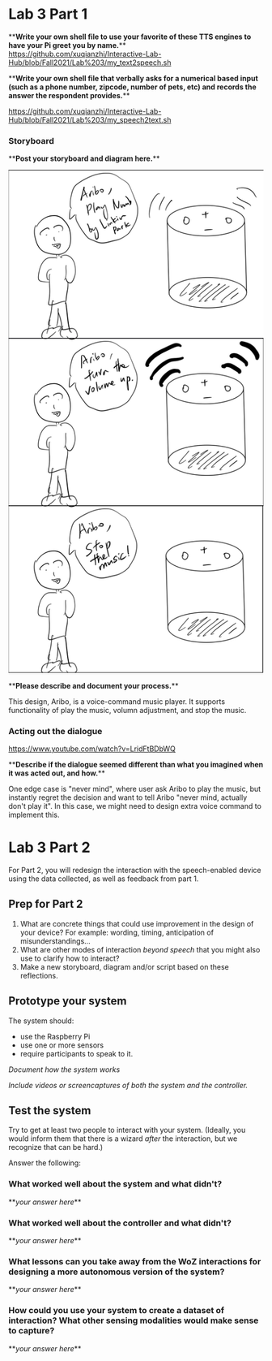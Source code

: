 
# Lab 3 Part 1

\*\***Write your own shell file to use your favorite of these TTS engines to have your Pi greet you by name.**\*\*
https://github.com/xuqianzhi/Interactive-Lab-Hub/blob/Fall2021/Lab%203/my_text2speech.sh

\*\***Write your own shell file that verbally asks for a numerical based input (such as a phone number, zipcode, number of pets, etc) and records the answer the respondent provides.**\*\*

https://github.com/xuqianzhi/Interactive-Lab-Hub/blob/Fall2021/Lab%203/my_speech2text.sh

### Storyboard

\*\***Post your storyboard and diagram here.**\*\*

![alt text](https://github.com/xuqianzhi/Interactive-Lab-Hub/blob/Fall2021/Lab%203/sketch_part1.jpg)

\*\***Please describe and document your process.**\*\*

This design, Aribo, is a voice-command music player. It supports functionality of play the music, volumn adjustment, and stop the music.

### Acting out the dialogue

https://www.youtube.com/watch?v=LridFtBDbWQ

\*\***Describe if the dialogue seemed different than what you imagined when it was acted out, and how.**\*\*

One edge case is "never mind", where user ask Aribo to play the music, but instantly regret the decision and want to tell Aribo "never mind, actually don't play it". In this case, we might need to design extra voice command to implement this.

# Lab 3 Part 2

For Part 2, you will redesign the interaction with the speech-enabled device using the data collected, as well as feedback from part 1.

## Prep for Part 2

1. What are concrete things that could use improvement in the design of your device? For example: wording, timing, anticipation of misunderstandings...
2. What are other modes of interaction _beyond speech_ that you might also use to clarify how to interact?
3. Make a new storyboard, diagram and/or script based on these reflections.

## Prototype your system

The system should:
* use the Raspberry Pi 
* use one or more sensors
* require participants to speak to it. 

*Document how the system works*

*Include videos or screencaptures of both the system and the controller.*

## Test the system
Try to get at least two people to interact with your system. (Ideally, you would inform them that there is a wizard _after_ the interaction, but we recognize that can be hard.)

Answer the following:

### What worked well about the system and what didn't?
\*\**your answer here*\*\*

### What worked well about the controller and what didn't?

\*\**your answer here*\*\*

### What lessons can you take away from the WoZ interactions for designing a more autonomous version of the system?

\*\**your answer here*\*\*


### How could you use your system to create a dataset of interaction? What other sensing modalities would make sense to capture?

\*\**your answer here*\*\*

